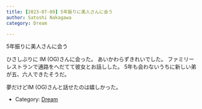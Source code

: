 ```yaml
---
title: [2023-07-09] 5年振りに美人さんに会う
author: Satoshi Nakagawa
category: Dream

---
```


5年振りに美人さんに会う

 ひさしぶりに IM (OG)さんに会った。
あいかわらずきれいでした。
ファミリーレストランで通路をへだてて彼女とお話しした。
5年も会わないうちに新しい弟が五、六人できたそうだ。

 夢だけどIM (OG)さんと話せたのは嬉しかった。

- Category: [Dream](https://merapano.github.io/categories.html#Dream)

